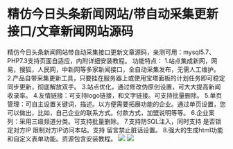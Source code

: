 # 精仿今日头条新闻网站/带自动采集更新接口/文章新闻网站源码

精仿今日头条新闻网站带自动采集接口更新文章源码，亲测可用：mysql5.7、PHP7.3支持页面自适应，内附详细安装教程。
功能特点：
1.站点集成新网，网易，搜狐，人民网，中新网等多家新闻接口，全自动采集发布，无需人工维护。
2.产品自带采集更新工具，只要挂在服务器上或使用宝塔面板的计划任务即可稳定同步更新，彻底解放双手。
3.站点优化，通过修改伪原创设置，可大大提高新闻收录率。
4.友情链接：可支持logo链接，和文字链接。可支持批量删除。
5.单页管理：可自主设置关键词，描述。以方便需要拓展功能的企业。通过单页设置，您可以做出，比如，自己企业的联系方式。付款方式，加盟说明等等。
6.企业案列：采用三级频道分类。可支持批量删除。
7.支持防SQL注入，同时支持 是否锁定对方IP 限制对方IP访问本站。支持 留言禁止脏话设置。
8.强大的生成html功能和自定义表单功能。资源包含安装教程。
[![](https://wukongymw.com/wp-content/uploads/2023/04/1681387496-d56cb9b3d25e751.png)](https://wukongymw.com/wp-content/uploads/2023/04/1681387496-d56cb9b3d25e751.png)
[![](https://wukongymw.com/wp-content/uploads/2023/04/1681387495-e8a51aa4eb38488.png)](https://wukongymw.com/wp-content/uploads/2023/04/1681387495-e8a51aa4eb38488.png)